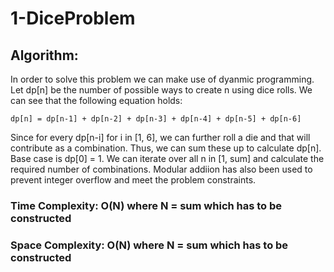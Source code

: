 # 1-DiceProblem

## Algorithm:

In order to solve this problem we can make use of dyanmic programming. Let dp[n] be the number of possible ways to create n using dice rolls. We can see that the following equation holds:

```
dp[n] = dp[n-1] + dp[n-2] + dp[n-3] + dp[n-4] + dp[n-5] + dp[n-6]
```

Since for every dp[n-i] for i in [1, 6], we can further roll a die and that will contribute as a combination. Thus, we can sum these up to calculate dp[n]. Base case is dp[0] = 1.  We can iterate over all n in [1, sum] and calculate the required number of combinations. Modular addiion has also been used to prevent integer overflow and meet the problem constraints.

### Time Complexity: O(N) where N = sum which has to be constructed

### Space Complexity: O(N) where N = sum which has to be constructed